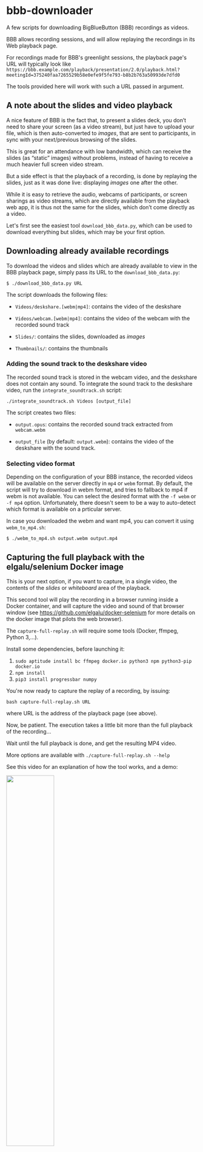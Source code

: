 # bbb-downloader
A few scripts for downloading BigBlueButton (BBB) recordings as
videos.

BBB allows recording sessions, and will allow replaying the recordings
in its Web playback page.

For recordings made for BBB's greenlight sessions, the playback page's
URL will typically look like
`https://bbb.example.com/playback/presentation/2.0/playback.html?meetingId=375240faa7265529b58e0efe9f5fe793-b8b2b763a50993de7dfd0`

The tools provided here will work with such a URL passed in argument.

## A note about the slides and video playback

A nice feature of BBB is the fact that, to present a slides deck, you
don’t need to share your screen (as a video stream), but just have to
upload your file, which is then auto-converted to *images*, that are
sent to participants, in sync with your next/previous browsing of the
slides.

This is great for an attendance with low bandwidth, which can receive
the slides (as “static” images) without problems, instead of having to
receive a much heavier full screen video stream.

But a side effect is that the playback of a recording, is
done by replaying the slides, just as it was done live: displaying
*images* one after the other.

While it is easy to retrieve the audio, webcams of participants, or
screen sharings as video streams, which are directly available from the
playback web app, it is thus not the same for the slides, which
don’t come directly as a video.

Let's first see the easiest tool `download_bbb_data.py`, which can be used to download
everything but slides, which may be your first option.

## Downloading already available recordings

To download the videos and slides which are already available to view
in the BBB playback page, simply pass its URL to the
`download_bbb_data.py`:
```
$ ./download_bbb_data.py URL
```

The script downloads the following files:

- `Videos/deskshare.[webm|mp4]`: contains the video of the deskshare

- `Videos/webcam.[webm|mp4]`: contains the video of the webcam with the recorded sound track

- `Slides/`: contains the slides, downloaded as *images*

- `Thumbnails/`: contains the thumbnails


### Adding the sound track to the deskshare video


The recorded sound track is stored in the webcam video, and the
deskshare does not contain any sound. To integrate the sound track to
the deskshare video, run the `integrate_soundtrack.sh` script:

```./integrate_soundtrack.sh Videos [output_file]```


The script creates two files:

- `output.opus`: contains the recorded sound track extracted from `webcam.webm`

- `output_file` (by default: `output.webm`): contains the video of the deskshare with the sound track.


### Selecting video format

Depending on the configuration of your BBB instance, the recorded
videos will be available on the server directly in `mp4` or `webm`
format. By default, the script will try to download in webm format,
and tries to fallback to mp4 if webm is not available. You can select
the desired format with the `-f webm` or `-f mp4`
option. Unfortunately, there doesn't seem to be a way to auto-detect
which format is available on a prticular server.

In case you downloaded the webm and want mp4, you can convert it using
`webm_to_mp4.sh`:

```$ ./webm_to_mp4.sh output.webm output.mp4```


## Capturing the full playback with the elgalu/selenium Docker image

This is your next option, if you want to capture, in a single video,
the contents of the *slides* or *whiteboard* area of the playback.

This second tool will play the recording in a browser running inside a Docker
container, and will capture the video and sound of that browser window
(see https://github.com/elgalu/docker-selenium for more details on the
docker image that pilots the web browser).

The `capture-full-replay.sh` will require some tools (Docker, ffmpeg,
Python 3,...).

Install some dependencies, before launching it:
1. `sudo aptitude install bc ffmpeg docker.io python3 npm python3-pip docker.io`
2. `npm install`
3. `pip3 install progressbar numpy`

You're now ready to capture the replay of a recording, by issuing:

```
bash capture-full-replay.sh URL
```
where URL is the address of the playback page (see above).

Now, be patient. The execution takes a little bit more than the full
playback of the recording...

Wait until the full playback is done, and get the resulting MP4 video.

More options are available with `./capture-full-replay.sh --help`

See this video for an explanation of how the tool works, and a demo: 

[<img src="https://i.vimeocdn.com/video/895688106.jpg" width="50%">](https://player.vimeo.com/video/420302036)


### Cropping a captured video

By default, the script captures a firefox window that displays the BBB stream, you remove the firefox window  by cropping the video with `crop_video.sh`:

```
./crop_video.sh [OPTION] input.mp4 output.mp4
OPTIONS:
   -?                               Show this message
   -s startup_duration              Remove the first startup_duration seconds of the video
   -e stop_duration                 Cut the video after stop_duration (from the start of the input video)
   -m                               Only show the main screen (ie. remove the webcam)

```
